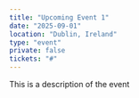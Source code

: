 ```yaml
---
title: "Upcoming Event 1"
date: "2025-09-01"
location: "Dublin, Ireland"
type: "event"
private: false
tickets: "#"
---
```


This is a description of the event